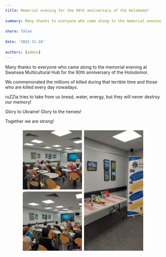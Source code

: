 ```yaml
---
title: Memorial evening for the 90th anniversary of the Holodomor

summary: Many thanks to everyone who came along to the memorial evening at Swansea Multicultural Hub for the 90th anniversary of the Holodomor.

share: false

date: '2022-11-24' 

authors: [admin]
---
```


Many thanks to everyone who came along to the memorial evening at Swansea Multicultural Hub for the 90th anniversary of the Holodomor.

We commemorated the millions of killed during that terrible time and those who are killed every day nowadays.

ruZZia tries to take from us bread, water, energy, but they will never destroy our memory!

Glory to Ukraine! Glory to the heroes!

Together we are strong!
 


<div style="margin-top: 0; text-align: center;"><img src="HolSw.jpg" alt="HolodomorEventAtSwansea" width="80%" style="display: inline; margin-top: 0;"/></div>